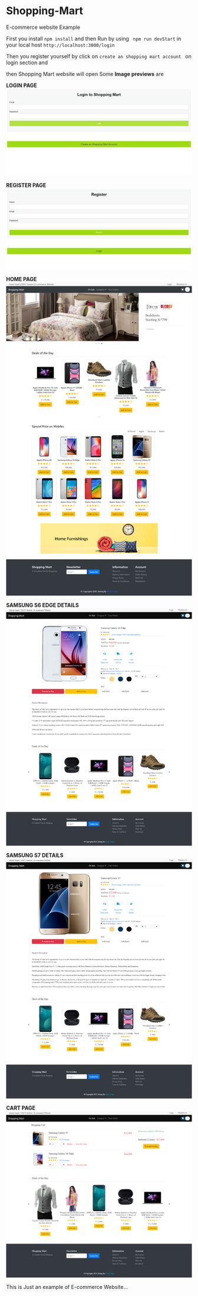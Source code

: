 # Shopping-Mart
E-commerce website Example

First you install `npm install` and then Run by using ` npm run devStart` in your local host `http://localhost:3000/login`

Then you register yourself by click on `create an shopping mart account ` on login section and

then Shopping Mart website will open
Some **Image previews** are

**LOGIN PAGE**
![Login page](https://github.com/Akashsingh310/Shopping-Mart/blob/master/Image%20previews/login%20page.png)

**REGISTER PAGE**
![Register page ](https://github.com/Akashsingh310/Shopping-Mart/blob/master/Image%20previews/register%20page.png)

**HOME PAGE**
![Home page](https://github.com/Akashsingh310/Shopping-Mart/blob/master/Image%20previews/home%20page.png)

**SAMSUNG S6 EDGE DETAILS**
![product samsung s6 Edge ](https://github.com/Akashsingh310/Shopping-Mart/blob/master/Image%20previews/s6.png)

**SAMSUNG S7 DETAILS**
![product samsung s7](https://github.com/Akashsingh310/Shopping-Mart/blob/master/Image%20previews/s7.png)

**CART PAGE**
![cart page](https://github.com/Akashsingh310/Shopping-Mart/blob/master/Image%20previews/cart.png)


This is Just an example of E-commerce Website...
